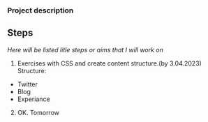 ### Project description

## Steps
*Here will be listed litle steps or aims that I will work on*

1. Exercises with CSS and create content structure.(by 3.04.2023)
Structure:
- Twitter
- Blog
- Experiance

2. OK. Tomorrow



